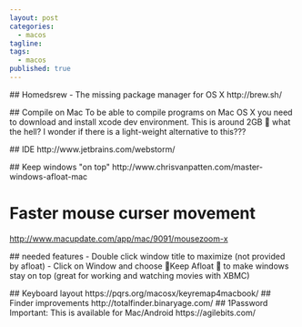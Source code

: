 ```yaml
---
layout: post
categories: 
  - macos
tagline:
tags: 
  - macos
published: true
---
```


##   H om eds r e w   -   T h e   m i s s i n g   p a c k a g e   m a n a g e r   f o r   O S   X 
 h t t p : / / b r e w . s h / 

##   C o m p i l e   o n   M a c 
 T o   b e   a b l e   t o   c o m p i l e   p r o g r a m s   o n   M a c   O S   X   y o u   n e e d   t o   d o w n l o a d   a n d   i n s t a l l   x c o d e   d e v   e n v i r o n m e n t .   T h i s   i s   a r o u n d   2 G B      w h a t   t h e   h e l l ?   I   w o n d e r   i f   t h e r e   i s   a   l i g h t - w e i g h t   a l t e r n a t i v e   t o   t h i s ? ? ? 

##   I D E 
 h t t p : / / w w w . j e t b r a i n s . c o m / w e b s t o r m / 

##   K e e p   w i n d o w s   " o n   t o p " 
 h t t p : / / w w w . c h r i s v a n p a t t e n . c o m / m a s t e r - w i n d o w s - a f l o a t - m a c 

# Faster mouse curser movement
http://www.macupdate.com/app/mac/9091/mousezoom-x

##   n e e d e d   f e a t u r e s 
 -   D o u b l e   c l i c k   w i n d o w   t i t l e   t o   m a x i m i z e   ( n o t   p r o v i d e d   b y   a f l o a t ) 
 -   C l i c k   o n   W i n d o w   a n d   c h o o s e    K e e p   A f l o a t    t o   m a k e   w i n d o w s   s t a y   o n   t o p   ( g r e a t   f o r   w o r k i n g   a n d   w a t c h i n g   m o v i e s   w i t h   X B M C ) 

##   K e y b o a r d   l a y o u t 
 h t t p s : / / p q r s . o r g / m a c o s x / k e y r e m a p 4 m a c b o o k / 
 
 # #   F i n d e r   i m p r o v e m e n t s 
 h t t p : / / t o t a l f i n d e r . b i n a r y a g e . c o m / 
 
 # #   1 P a s s w o r d 
 I m p o r t a n t :   T h i s   i s   a v a i l a b l e   f o r   M a c / A n d r o i d 
 h t t p s : / / a g i l e b i t s . c o m /